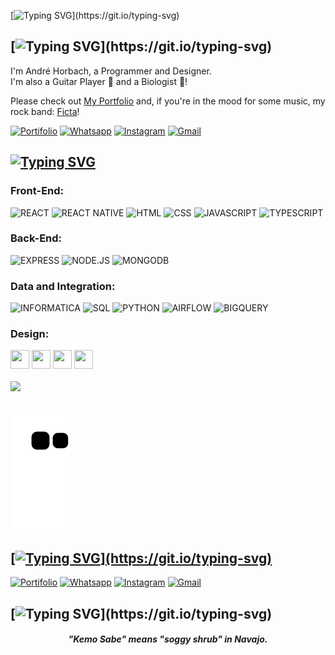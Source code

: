 [![Typing SVG](https://readme-typing-svg.demolab.com?font=Exo&weight=600&size=26&duration=3000&pause=2000&color=00FFFF&width=435&lines=Welcome+to+my+profile!)](https://git.io/typing-svg)


## [![Typing SVG](https://readme-typing-svg.demolab.com?font=Exo&weight=600&duration=1&pause=1000&color=00FFFF&background=33333300&vCenter=true&repeat=false&width=435&height=25&lines=About+Me:)](https://git.io/typing-svg)

I'm André Horbach, a Programmer and Designer. </br>
I'm also a Guitar Player 🎸 and a Biologist 🌱!

Please check out [My Portfolio](http://www.andrehorbach.com.br/) and, if you're in the mood for some music, my rock band: [Ficta](https://www.instagram.com/ficta.oficial/)!

[![Portifolio](https://img.shields.io/badge/website-333333?style=for-the-badge&logo=About.me&logoColor=white)](http://www.andrehorbach.com.br) [![Whatsapp](https://img.shields.io/badge/WhatsApp-25D366?style=for-the-badge&logo=whatsapp&logoColor=white)](https://wa.me/5551992675274)  [![Instagram](https://img.shields.io/badge/Instagram-E4405F?style=for-the-badge&logo=instagram&logoColor=white)](https://www.instagram.com/andre.horbach/) [![Gmail](https://img.shields.io/badge/Gmail-ffffff?style=for-the-badge&logo=gmail&logoColor=red)](mailto:horbach.dev@gmail.com) 

## [![Typing SVG](https://readme-typing-svg.demolab.com?font=Exo&weight=600&duration=1&pause=1000&color=00FFFF&background=33333300&vCenter=true&repeat=false&width=435&height=25&lines=My+Tech+Stacks%3A)](https://git.io/typing-svg)

### Front-End:
![REACT](https://img.shields.io/badge/React-61DAFB?style=for-the-badge&logo=react&logoColor=20232A) ![REACT NATIVE](https://img.shields.io/badge/React_Native-20232A?style=for-the-badge&logo=react&logoColor=61DAFB) ![HTML](https://img.shields.io/badge/HTML5-E34F26?style=for-the-badge&logo=html5&logoColor=white) ![CSS](https://img.shields.io/badge/CSS3-1572B6?style=for-the-badge&logo=css3&logoColor=white) ![JAVASCRIPT](https://img.shields.io/badge/JavaScript-F7DF1E?style=for-the-badge&logo=javascript&logoColor=black) ![TYPESCRIPT](https://img.shields.io/badge/TypeScript-007ACC?style=for-the-badge&logo=typescript&logoColor=white) 

### Back-End:
![EXPRESS](https://img.shields.io/badge/Express.js-333333?style=for-the-badge&logo=javascript&logoColor=F7DF1E) ![NODE.JS](https://img.shields.io/badge/Node.js-43853D?style=for-the-badge&logo=node.js&logoColor=white) ![MONGODB](https://img.shields.io/badge/MongoDB-4EA94B?style=for-the-badge&logo=mongodb&logoColor=white)

### Data and Integration:
![INFORMATICA](https://img.shields.io/badge/INFORMATICA-E34F26?style=for-the-badge&logo=informatica&logoColor=white) ![SQL](https://img.shields.io/badge/SQL-4479A1?style=for-the-badge&logo=mysql&logoColor=ffffff) ![PYTHON](https://img.shields.io/badge/PYTHON-ECD53F?style=for-the-badge&logo=python&logoColor=000000) ![AIRFLOW](https://img.shields.io/badge/AIRFLOW-00B388?style=for-the-badge&logo=apacheairflow&logoColor=ffffff) ![BIGQUERY](https://img.shields.io/badge/BIGQUERY-ffffff?style=for-the-badge&logo=googlebigquery&logoColor=red) 

### Design:
<img src="https://cdn.jsdelivr.net/gh/devicons/devicon/icons/figma/figma-original.svg" height="30" width="30"/>  <img src="https://cdn.jsdelivr.net/gh/devicons/devicon/icons/photoshop/photoshop-plain.svg" height="30" width="30"/>  <img src="https://cdn.jsdelivr.net/gh/devicons/devicon/icons/illustrator/illustrator-plain.svg" height="30" width="30"/>  <img src="https://cdn.jsdelivr.net/gh/devicons/devicon/icons/aftereffects/aftereffects-original.svg" height="30" width="30"/>  

                        
<div>
  <a href="https://github.com/andrehorbach">
   <img align="center" height="200" src="https://github-readme-stats.vercel.app/api/top-langs/?username=andrehorbach&layout=compact&langs_count=16&theme=dracula"/>
</div>

</br>
 
  ![Snake animation](https://github.com/andrehorbach/andrehorbach/blob/output/github-contribution-grid-snake.svg)
 
</div>


## [![Typing SVG](https://readme-typing-svg.demolab.com?font=Exo&weight=600&duration=1&pause=1000&color=00FFFF&background=33333300&vCenter=true&repeat=false&width=435&height=25&lines=Contact:)](https://git.io/typing-svg)

[![Portifolio](https://img.shields.io/badge/website-333333?style=for-the-badge&logo=About.me&logoColor=white)](http://www.andrehorbach.com.br) [![Whatsapp](https://img.shields.io/badge/WhatsApp-25D366?style=for-the-badge&logo=whatsapp&logoColor=white)](https://wa.me/5551992675274)  [![Instagram](https://img.shields.io/badge/Instagram-E4405F?style=for-the-badge&logo=instagram&logoColor=white)](https://www.instagram.com/andre.horbach/) [![Gmail](https://img.shields.io/badge/Gmail-ffffff?style=for-the-badge&logo=gmail&logoColor=red)](http://www.andrehorbach.com.br) 


## [![Typing SVG](https://readme-typing-svg.demolab.com?font=Exo&weight=600&duration=1&pause=1000&color=00FFFF&background=33333300&vCenter=true&repeat=false&width=435&height=25&lines=Random+Fact:)](https://git.io/typing-svg)
<i>
<h4 quote align='center'>"Kemo Sabe" means "soggy shrub" in Navajo.</h4 quote>
</i>

